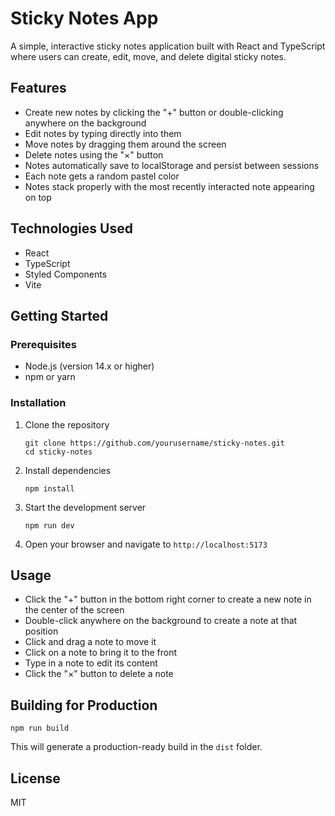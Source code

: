 # Sticky Notes App

A simple, interactive sticky notes application built with React and TypeScript where users can create, edit, move, and delete digital sticky notes.

## Features

- Create new notes by clicking the "+" button or double-clicking anywhere on the background
- Edit notes by typing directly into them
- Move notes by dragging them around the screen
- Delete notes using the "×" button
- Notes automatically save to localStorage and persist between sessions
- Each note gets a random pastel color
- Notes stack properly with the most recently interacted note appearing on top

## Technologies Used

- React
- TypeScript
- Styled Components
- Vite

## Getting Started

### Prerequisites

- Node.js (version 14.x or higher)
- npm or yarn

### Installation

1. Clone the repository
   ```
   git clone https://github.com/yourusername/sticky-notes.git
   cd sticky-notes
   ```

2. Install dependencies
   ```
   npm install
   ```

3. Start the development server
   ```
   npm run dev
   ```

4. Open your browser and navigate to `http://localhost:5173`

## Usage

- Click the "+" button in the bottom right corner to create a new note in the center of the screen
- Double-click anywhere on the background to create a note at that position
- Click and drag a note to move it
- Click on a note to bring it to the front
- Type in a note to edit its content
- Click the "×" button to delete a note

## Building for Production

```
npm run build
```

This will generate a production-ready build in the `dist` folder.

## License

MIT

